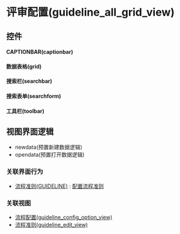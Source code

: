 # 评审配置(guideline_all_grid_view)  <!-- {docsify-ignore-all} -->



## 控件
#### CAPTIONBAR(captionbar)
#### 数据表格(grid)
#### 搜索栏(searchbar)
#### 搜索表单(searchform)
#### 工具栏(toolbar)

## 视图界面逻辑
  * newdata(预置新建数据逻辑)
  * opendata(预置打开数据逻辑)


### 关联界面行为
  * [流程准则(GUIDELINE)](module/TestMgmt/guideline) : [配置流程准则](module/TestMgmt/guideline#界面行为)

### 关联视图
  * [流程配置(guideline_config_option_view)](app/view/guideline_config_option_view)
  * [流程准则(guideline_edit_view)](app/view/guideline_edit_view)

<script>
 const { createApp } = Vue
  createApp({
    data() {
      return {

      }
    }
  }).use(ElementPlus).mount('#app')
</script>